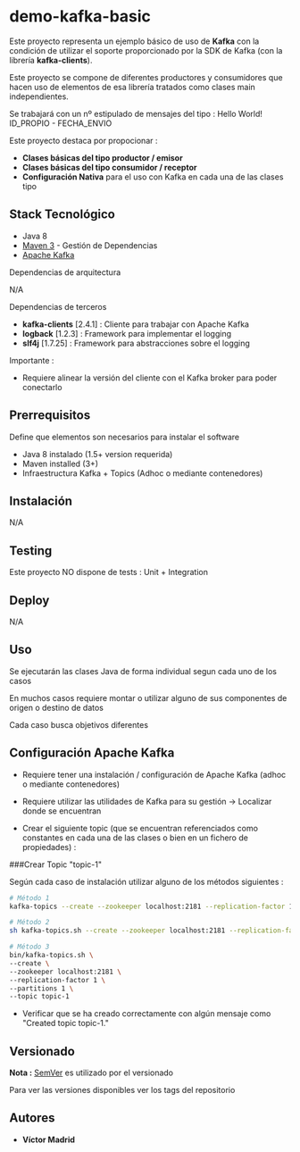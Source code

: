 # demo-kafka-basic

Este proyecto representa un ejemplo básico de uso de **Kafka** con la condición de utilizar el soporte proporcionado por la SDK de Kafka (con la librería **kafka-clients**).

Este proyecto se compone de diferentes productores y consumidores que hacen uso de elementos de esa librería tratados como clases main independientes.

Se trabajará con un nº estipulado de mensajes del tipo : Hello World! ID_PROPIO - FECHA_ENVIO

Este proyecto destaca por propocionar :

* **Clases básicas del tipo productor / emisor**
* **Clases básicas del tipo consumidor / receptor**
* **Configuración Nativa** para el uso con Kafka en cada una de las clases tipo 





## Stack Tecnológico

* Java 8
* [Maven 3](https://maven.apache.org/) - Gestión de Dependencias
* [Apache Kafka ](https://kafka.apache.org/)

Dependencias de arquitectura

N/A

Dependencias de terceros

* **kafka-clients** [2.4.1] : Cliente para trabajar con Apache Kafka
* **logback** [1.2.3] : Framework para implementar el logging
* **slf4j** [1.7.25] : Framework para abstracciones sobre el logging




Importante :

* Requiere alinear la versión del cliente con el Kafka broker para poder conectarlo





## Prerrequisitos

Define que elementos son necesarios para instalar el software

* Java 8 instalado (1.5+ version requerida)
* Maven installed  (3+)
* Infraestructura Kafka + Topics (Adhoc o mediante contenedores)





## Instalación

N/A






## Testing

Este proyecto NO dispone de tests  : Unit + Integration





## Deploy

N/A





## Uso

Se ejecutarán las clases Java de forma individual segun cada uno de los casos

En muchos casos requiere montar o utilizar alguno de sus componentes de origen o destino de datos


Cada caso busca objetivos diferentes





## Configuración Apache Kafka 

* Requiere tener una instalación / configuración de Apache Kafka (adhoc o mediante contenedores)

* Requiere utilizar las utilidades de Kafka para su gestión -> Localizar donde se encuentran

* Crear el siguiente topic (que se encuentran referenciados como constantes en cada una de las clases o bien en un fichero de propiedades) :





###Crear Topic "topic-1"

Según cada caso de instalación utilizar alguno de los métodos siguientes :

```bash
# Método 1
kafka-topics --create --zookeeper localhost:2181 --replication-factor 1 --partitions 1 --topic topic-1

# Método 2
sh kafka-topics.sh --create --zookeeper localhost:2181 --replication-factor 1 --partitions 1 --topic topic-1

# Método 3
bin/kafka-topics.sh \
--create \
--zookeeper localhost:2181 \
--replication-factor 1 \
--partitions 1 \
--topic topic-1
```

* Verificar que se ha creado correctamente con algún mensaje como "Created topic topic-1."





## Versionado

**Nota :** [SemVer](http://semver.org/) es utilizado por el versionado

Para ver las versiones disponibles ver los tags del repositorio





## Autores

* **Víctor Madrid**
